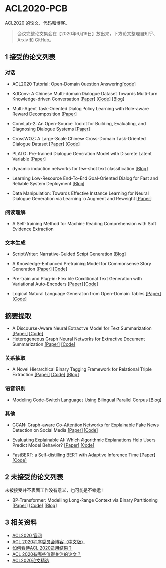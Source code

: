# ACL2020-PCB

ACL2020 的论文、代码和博客。

> 会议完整论文集会在【2020年6月19日】放出来，下方论文整理自知乎、Arxiv 和 GitHub。

## 1 接受的论文列表

### 对话

- ACL2020 Tutorial: Open-Domain Question Answering[\[code\]](https://github.com/danqi/acl2020-openqa-tutorial)

- KdConv: A Chinese Multi-domain Dialogue Dataset Towards Multi-turn Knowledge-driven Conversation [\[Paper\]](https://arxiv.org/abs/2004.04100) [\[Code\]](https://github.com/thu-coai/KdConv) [\[Blog\]](https://www.zhihu.com/question/385259014/answer/1133416917)
 
- Multi-Agent Task-Oriented Dialog Policy Learning with Role-aware Reward Decomposition [\[Paper\]](https://arxiv.org/abs/2004.03809)

- ConvLab-2: An Open-Source Toolkit for Building, Evaluating, and Diagnosing Dialogue Systems [\[Paper\]](https://arxiv.org/abs/2002.04793)

- CrossWOZ: A Large-Scale Chinese Cross-Domain Task-Oriented Dialogue Dataset [\[Paper\]](https://arxiv.org/abs/2002.11893) [\[Code\]](https://github.com/thu-coai/CrossWOZ)

- PLATO: Pre-trained Dialogue Generation Model with Discrete Latent Variable [\[Paper\]](https://arxiv.org/abs/1910.07931)

- dynamic induction networks for few-shot text classification [\[Blog\]](https://www.zhihu.com/question/385259014/answer/1134813765)

- Learning Low-Resource End-To-End Goal-Oriented Dialog for Fast and Reliable System Deployment [\[Blog\]](https://www.zhihu.com/question/385259014/answer/1134813765)

- Data Manipulation: Towards Effective Instance Learning for Neural Dialogue Generation via Learning to Augment and Reweight [\[Paper\]](https://arxiv.org/abs/2004.02594)

### 阅读理解

- A Self-training Method for Machine Reading Comprehension with Soft Evidence Extraction

### 文本生成

- ScriptWriter: Narrative-Guided Script Generation [\[Blog\]](https://www.zhihu.com/question/385259014/answer/1133999732)

- A Knowledge-Enhanced Pretraining Model for Commonsense Story Generation [\[Paper\]](https://arxiv.org/abs/2001.05139) [\[Code\]](https://github.com/JianGuanTHU/CommonsenseStoryGen)

- Pre-train and Plug-in: Flexible Conditional Text Generation with Variational Auto-Encoders [\[Paper\]](https://arxiv.org/abs/1911.03882) [\[Code\]](https://github.com/WHUIR/PPVAE)

- Logical Natural Language Generation from Open-Domain Tables [\[Paper\]](https://arxiv.org/abs/2004.10404) [\[Code\]](https://github.com/wenhuchen/LogicNLG)

## 摘要提取

- A Discourse-Aware Neural Extractive Model for Text Summarization [\[Paper\]](http://www.cs.utexas.edu/~jcxu/material/ACL20/DiscoBERT_ACL2020.pdf) [\[Code\]](https://github.com/jiacheng-xu/DiscoBERT)
- Heterogeneous Graph Neural Networks for Extractive Document Summarization [\[Paper\]](https://arxiv.org/abs/2004.12393) [\[Code\]](https://github.com/brxx122/HeterSumGraph)

### 关系抽取

- A Novel Hierarchical Binary Tagging Framework for Relational Triple Extraction [\[Paper\]](https://arxiv.org/abs/1909.03227) [\[Code\]](https://github.com/weizhepei/HBT) [\[Blog\]](https://www.zhihu.com/question/385259014/answer/1141621197)

### 语音识别

- Modeling Code-Switch Languages Using Bilingual Parallel Corpus [\[Blog\]](https://www.zhihu.com/question/385259014/answer/1169746686)

### 其他

- GCAN: Graph-aware Co-Attention Networks for Explainable Fake News Detection on Social Media [\[Paper\]](https://arxiv.org/abs/2004.11648) [\[Code\]](https://github.com/l852888/GCAN)

- Evaluating Explainable AI: Which Algorithmic Explanations Help Users Predict Model Behavior? [\[Paper\]](https://arxiv.org/abs/2005.01831) [\[Code\]](https://github.com/peterbhase/InterpretableNLP-ACL2020)

- FastBERT: a Self-distilling BERT with Adaptive Inference Time [\[Paper\]](https://arxiv.org/abs/2004.02178) [\[Code\]](https://github.com/autoliuweijie/FastBERT)

## 2 未接受的论文列表

未被接受并不表面工作没有意义，也可能是不幸运！

- BP-Transformer: Modelling Long-Range Context via Binary Partitioning [\[Paper\]](https://arxiv.org/abs/1911.04070) [\[Code\]](https://github.com/yzh119/BPT) [\[Blog\]](https://www.zhihu.com/question/371534652/answer/1016231768)

## 3 相关资料

- [ACL2020 官网](https://acl2020.org/)
- [ACL 2020程序委员会博客（中文版）](https://github.com/ymcui/ACL2020-PC-Blogs-Chinese)
- [如何看待ACL 2020录用结果？](https://www.zhihu.com/question/384287944)
- [ACL 2020有哪些值得关注的论文？](https://www.zhihu.com/question/385259014)
- [ACL2020论文精选](https://zhuanlan.zhihu.com/p/135204349)
